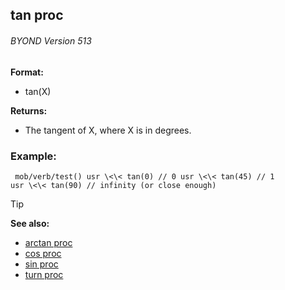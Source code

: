 ## tan proc 
###### BYOND Version 513

**Format:**
+   tan(X)
<!-- -->
**Returns:**
+   The tangent of X, where X is in degrees.
### Example:

``` dm
 mob/verb/test() usr \<\< tan(0) // 0 usr \<\< tan(45) // 1
usr \<\< tan(90) // infinity (or close enough) 
```


> [!TIP] 
> **See also:**
> +   [arctan proc](/ref/proc/arctan.md) 
> +   [cos proc](/ref/proc/cos.md) 
> +   [sin proc](/ref/proc/sin.md) 
> +   [turn proc](/ref/proc/turn.md) <!-- -->